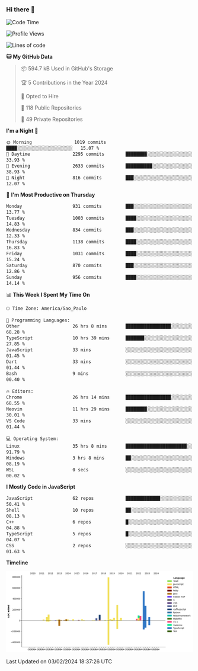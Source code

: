 ### Hi there 👋

<!--START_SECTION:waka-->
![Code Time](http://img.shields.io/badge/Code%20Time-5%2C574%20hrs%2052%20mins-blue)

![Profile Views](http://img.shields.io/badge/Profile%20Views-2-blue)

![Lines of code](https://img.shields.io/badge/From%20Hello%20World%20I%27ve%20Written-2.8%20million%20lines%20of%20code-blue)

**🐱 My GitHub Data** 

> 📦 594.7 kB Used in GitHub's Storage 
 > 
> 🏆 5 Contributions in the Year 2024
 > 
> 💼 Opted to Hire
 > 
> 📜 118 Public Repositories 
 > 
> 🔑 49 Private Repositories 
 > 
**I'm a Night 🦉** 

```text
🌞 Morning                1019 commits        ████░░░░░░░░░░░░░░░░░░░░░   15.07 % 
🌆 Daytime                2295 commits        ████████░░░░░░░░░░░░░░░░░   33.93 % 
🌃 Evening                2633 commits        ██████████░░░░░░░░░░░░░░░   38.93 % 
🌙 Night                  816 commits         ███░░░░░░░░░░░░░░░░░░░░░░   12.07 % 
```
📅 **I'm Most Productive on Thursday** 

```text
Monday                   931 commits         ███░░░░░░░░░░░░░░░░░░░░░░   13.77 % 
Tuesday                  1003 commits        ████░░░░░░░░░░░░░░░░░░░░░   14.83 % 
Wednesday                834 commits         ███░░░░░░░░░░░░░░░░░░░░░░   12.33 % 
Thursday                 1138 commits        ████░░░░░░░░░░░░░░░░░░░░░   16.83 % 
Friday                   1031 commits        ████░░░░░░░░░░░░░░░░░░░░░   15.24 % 
Saturday                 870 commits         ███░░░░░░░░░░░░░░░░░░░░░░   12.86 % 
Sunday                   956 commits         ████░░░░░░░░░░░░░░░░░░░░░   14.14 % 
```


📊 **This Week I Spent My Time On** 

```text
🕑︎ Time Zone: America/Sao_Paulo

💬 Programming Languages: 
Other                    26 hrs 8 mins       █████████████████░░░░░░░░   68.28 % 
TypeScript               10 hrs 39 mins      ███████░░░░░░░░░░░░░░░░░░   27.85 % 
JavaScript               33 mins             ░░░░░░░░░░░░░░░░░░░░░░░░░   01.45 % 
Dart                     33 mins             ░░░░░░░░░░░░░░░░░░░░░░░░░   01.44 % 
Bash                     9 mins              ░░░░░░░░░░░░░░░░░░░░░░░░░   00.40 % 

🔥 Editors: 
Chrome                   26 hrs 14 mins      █████████████████░░░░░░░░   68.55 % 
Neovim                   11 hrs 29 mins      ████████░░░░░░░░░░░░░░░░░   30.01 % 
VS Code                  33 mins             ░░░░░░░░░░░░░░░░░░░░░░░░░   01.44 % 

💻 Operating System: 
Linux                    35 hrs 8 mins       ███████████████████████░░   91.79 % 
Windows                  3 hrs 8 mins        ██░░░░░░░░░░░░░░░░░░░░░░░   08.19 % 
WSL                      0 secs              ░░░░░░░░░░░░░░░░░░░░░░░░░   00.02 % 
```

**I Mostly Code in JavaScript** 

```text
JavaScript               62 repos            █████████████░░░░░░░░░░░░   50.41 % 
Shell                    10 repos            ██░░░░░░░░░░░░░░░░░░░░░░░   08.13 % 
C++                      6 repos             █░░░░░░░░░░░░░░░░░░░░░░░░   04.88 % 
TypeScript               5 repos             █░░░░░░░░░░░░░░░░░░░░░░░░   04.07 % 
CSS                      2 repos             ░░░░░░░░░░░░░░░░░░░░░░░░░   01.63 % 
```



**Timeline**

![Lines of Code chart](https://raw.githubusercontent.com/jampow/jampow/master/assets/bar_graph.png)


 Last Updated on 03/02/2024 18:37:26 UTC
<!--END_SECTION:waka-->
